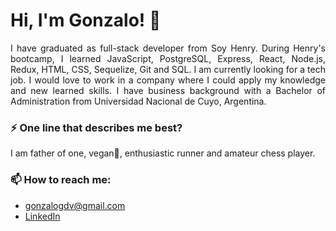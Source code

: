 # Hi, I'm Gonzalo! 👋

<p align="justify">
I have graduated as full-stack developer from Soy Henry. During Henry's bootcamp, I learned JavaScript, PostgreSQL, Express, React, Node.js, Redux, HTML, CSS, Sequelize, Git and SQL. I am currently looking for a tech job. I would love to work in a company where I could apply my knowledge and new learned skills. I have business background with a Bachelor of Administration from Universidad Nacional de Cuyo, Argentina.
</p>  

### ⚡ One line that describes me best? 
I am father of one, vegan🌱, enthusiastic runner and amateur chess player.

### 📫 How to reach me:
- gonzalogdv@gmail.com
- [LinkedIn](https://www.linkedin.com/in/gonzalogdv/)
